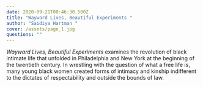 ```yaml
---
date: 2020-09-21T00:46:30.500Z
title: "Wayward Lives, Beautiful Experiments "
author: "Saidiya Hartman "
cover: /assets/page_1.jpg
questions: ""
---
```

*Wayward Lives, Beautiful Experiments* examines the revolution of black intimate life that unfolded in Philadelphia and New York at the beginning of the twentieth century. In wrestling with the question of what a free life is, many young black women created forms of intimacy and kinship indifferent to the dictates of respectability and outside the bounds of law.